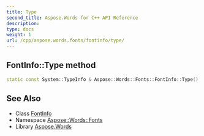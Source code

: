 ```yaml
---
title: Type
second_title: Aspose.Words for C++ API Reference
description: 
type: docs
weight: 1
url: /cpp/aspose.words.fonts/fontinfo/type/
---
```

## FontInfo::Type method




```cpp
static const System::TypeInfo & Aspose::Words::Fonts::FontInfo::Type()
```

## See Also

* Class [FontInfo](../)
* Namespace [Aspose::Words::Fonts](../../)
* Library [Aspose.Words](../../../)
